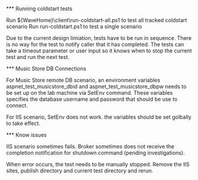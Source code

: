 *** Running coldstart tests

Run ${WaveHome}\client\run-coldstart-all.ps1 to test all tracked coldstart scenario
Run run-coldstart.ps1 to test a single scenario

Due to the current design limiation, tests have to be run in sequence. There is no way for the test to notify caller that it has completed.
The tests can take a timeout parameter or user input so it knows when to stop the current test and run the next test.

*** Music Store DB Connections

For Music Store remote DB scenario, an environment variables aspnet_test_musicstore_dbid and aspnet_test_musicstore_dbpw needs to be set up on the lab machine via SetEnv
command.  These variables specifies the database username and password that should be use to connect.

For IIS scenario, SetEnv does not work. the variables should be set golbally to take effect.

*** Know issues

IIS scenario sometimes fails. Broker sometimes does not receive the completion notification for shutdown command (pending investigations).

When error occurs, the test needs to be manually stopped. Remove the IIS sites, publish directory and current test directory and rerun.
